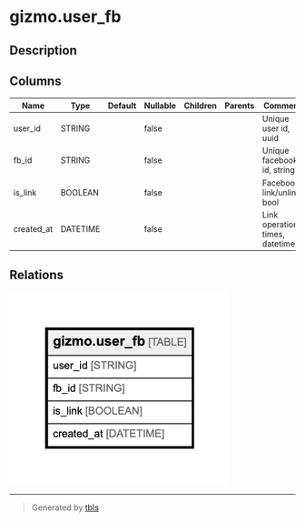 # gizmo.user_fb

## Description

## Columns

| Name | Type | Default | Nullable | Children | Parents | Comment |
| ---- | ---- | ------- | -------- | -------- | ------- | ------- |
| user_id | STRING |  | false |  |  | Unique user id, uuid |
| fb_id | STRING |  | false |  |  | Unique facebook id, string |
| is_link | BOOLEAN |  | false |  |  | Facebook link/unlink, bool |
| created_at | DATETIME |  | false |  |  | Link operation times, datetime |

## Relations

![er](gizmo.user_fb.png)

---

> Generated by [tbls](https://github.com/Melsoft-Games/tbls)
